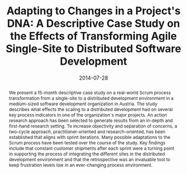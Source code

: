 ---
abstract: We present a 15-month descriptive case study on a real-world Scrum process
  transformation from a single-site to a distributed development environment in a
  medium-sized software development organization in Austria. The study describes what
  effects the scaling to a distributed development had on several key process indicators
  in one of the organization´s major projects. An action research approach has been
  selected to generate results from an in-depth and first-hand research setting. To
  increase objectivity and separation of concerns, a two-cycle approach, practitioner-oriented
  and research-oriented, has been established that aligns with sprint iterations.
  Many possible adaptations to the Scrum process have been tested over the course
  of the study. Key findings include that constant customer shipments after each sprint
  were a turning point in supporting the process of integrating the different sites
  in the distributed development environment and that the retrospective was an invaluable
  tool to keep frustration levels low in an ever-changing process environment.
authors:
- Raoul Vallon
- Christoph Dräger
- Marco Zapletal
- Thomas Grechenig
date: '2014-07-28'
featured: false
links:
- name: Publik
  url: https://publik.tuwien.ac.at/showentry.php?ID=235929&lang=2
publication: 'Talk: Agile Conference (AGILE) 2014, Orlando, Florida, USA; 07-28-2014
  - 08-01-2014; in: "Proceedings of the 2014 Agile Conference (AGILE 2014)", IEEE,
  (2014), ISBN: 978-1-4799-5798-9; 52 - 60'
publication_types:
- '1'
publishDate: '2014-07-28'
title: 'Adapting to Changes in a Project''s DNA: A Descriptive Case Study on the Effects
  of Transforming Agile Single-Site to Distributed Software Development'
url_pdf: ''
---